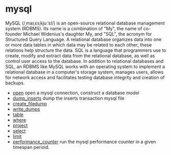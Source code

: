 ﻿# mysql

MySQL (/ˌmaɪˌɛsˌkjuːˈɛl/) is an open-source relational database management system (RDBMS).
 Its name is a combination of "My", the name of co-founder Michael Widenius's daughter My,
 and "SQL", the acronym for Structured Query Language. A relational database organizes data 
 into one or more data tables in which data may be related to each other; these relations 
 help structure the data. SQL is a language that programmers use to create, modify and extract
 data from the relational database, as well as control user access to the database. In 
 addition to relational databases and SQL, an RDBMS like MySQL works with an operating system 
 to implement a relational database in a computer's storage system, manages users, allows 
 for network access and facilitates testing database integrity and creation of backups.

+ [open](mysql/open.1) open a mysql connection, construct a database model
+ [dump_inserts](mysql/dump_inserts.1) dump the inserts transaction mysql file
+ [create_filedump](mysql/create_filedump.1) 
+ [write_dumps](mysql/write_dumps.1) 
+ [table](mysql/table.1) 
+ [where](mysql/where.1) 
+ [project](mysql/project.1) 
+ [select](mysql/select.1) 
+ [limit](mysql/limit.1) 
+ [performance_counter](mysql/performance_counter.1) run the mysql performance counter in a given timespan perioid.
